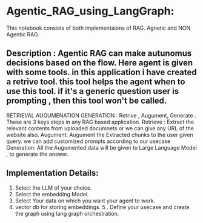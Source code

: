 # Agentic_RAG_using_LangGraph: 
This notebook consists of both implementaions of RAG. Agnetic and NON Agentic RAG.
## Description :  Agentic RAG can make autunomus decisions based on the flow. Here agent is given with some tools. in this application i have created a retrive tool. this tool helps the agent when to use this tool. if it's a generic question user is prompting , then this tool won't be called.
RETRIEVAL AUGUMENATION GENERATION : Retrive , Augument, Generate . These are 3 keys steps in any RAG based application.
Retrieve : Extract the relevant contents from uploaded documnets or we can give any URL of the website also. 
Augument: Augument the Extracted chunks to the user given query. we can add customized prompts according to our usecase
Generation: All the Augumented data will be given to Large Language Model , to generate the answer.

## Implementation Details:
1. Select the LLM of your choice.
2. Select the embedding Model.
3. Select Your data on which you want your agent to work.
4. vector db  for storing embeddings.
5 . Define your usecase and create the graph using lang graph orchestration.
   

